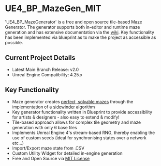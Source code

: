# UE4_BP_MazeGen_MIT

'UE4_BP_MazeGenerator' is a free and open source tile-based Maze Generator. The generator supports both in-editor and runtime maze generation and has extensive documentation via the [wiki](https://github.com/frasergeorgeking/UE4_BP_MazeGen_MIT/wiki). Key functionality has been implemented via blueprint as to make the project as accessible as possible.

## Current Project Details
* Latest Main Branch Release: v2.0
* Unreal Engine Compatibility: 4.25.x

## Key Functionality
* Maze generator creates [perfect, solvable mazes](http://www.cr31.co.uk/stagecast/wang/perfect.html) through the implementation of a [sidewinder](https://weblog.jamisbuck.org/2011/2/3/maze-generation-sidewinder-algorithm) algorithm
* Key generator functionality written in Blueprint to provide accessibility for artists & designers - also easy to extend & modify!
* Tile-based approach allows for complex tile geometry and maze generation with only 6 base tiles
* Implements Unreal Engine 4's stream-based RNG, thereby enabling the use of custom seeds (ideal for synchronising states over a network etc...)
* Import/Export maze state from .CSV
* Custom Utility Widget for detailed in-engine generation
* Free and Open Source via [MIT License](https://github.com/frasergeorgeking/UE4_BP_MazeGen_MIT/blob/master/LICENSE)
